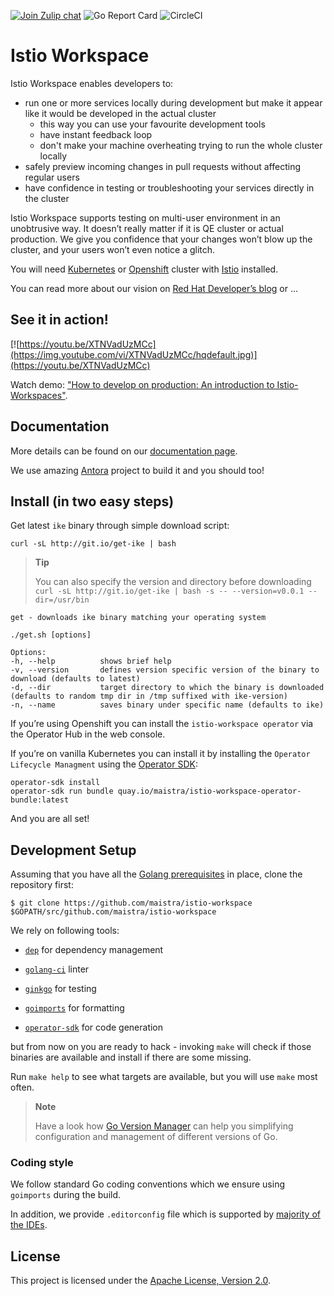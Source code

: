 [![Join Zulip chat](https://img.shields.io/badge/zulip-join_chat-brightgreen.svg)](https://istio-workspace.zulipchat.com/)
![Go Report Card](https://goreportcard.com/badge/github.com/maistra/istio-workspace)
![CircleCI](https://circleci.com/gh/maistra/istio-workspace.svg?style=svg)

# Istio Workspace

<!-- tag::description[] -->
Istio Workspace enables developers to:

 * run one or more services locally during development but make it appear like it would be developed in the actual cluster
   * this way you can use your favourite development tools
   * have instant feedback loop
   * don't make your machine overheating trying to run the whole cluster locally
 * safely preview incoming changes in pull requests without affecting regular users 
 * have confidence in testing or troubleshooting your services directly in the cluster

Istio Workspace supports testing on multi-user environment in an unobtrusive way.
It doesn’t really matter if it is QE cluster or actual production. We give you confidence that your changes won’t blow up the cluster, and your users won’t even notice a glitch.

You will need [Kubernetes](https://k8s.io) or [Openshift](https://openshift.com) cluster with  [Istio](https://istio.io/) installed. 

You can read more about our vision on [Red Hat Developer’s blog](https://developers.redhat.com/blog/2020/07/14/developing-and-testing-on-production-with-kubernetes-and-istio-workspace/) or ...

## See it in action!

[![https://youtu.be/XTNVadUzMCc](https://img.youtube.com/vi/XTNVadUzMCc/hqdefault.jpg)](https://youtu.be/XTNVadUzMCc)

Watch demo: ["How to develop on production: An introduction to Istio-Workspaces"](https://youtu.be/XTNVadUzMCc).

## Documentation

More details can be found on our [documentation page](https://istio-workspace-docs.netlify.com/).

<!-- end::description[] -->

We use amazing [Antora](https://antora.org/) project to build it and you should too!

## Install (in two easy steps)

Get latest `ike` binary through simple download script:

    curl -sL http://git.io/get-ike | bash

> **Tip**
>
> You can also specify the version and directory before downloading `curl -sL http://git.io/get-ike | bash -s -- --version=v0.0.1 --dir=/usr/bin`

    get - downloads ike binary matching your operating system

    ./get.sh [options]

    Options:
    -h, --help          shows brief help
    -v, --version       defines version specific version of the binary to download (defaults to latest)
    -d, --dir           target directory to which the binary is downloaded (defaults to random tmp dir in /tmp suffixed with ike-version)
    -n, --name          saves binary under specific name (defaults to ike)

If you’re using Openshift you can install the `istio-workspace operator` via the Operator Hub in the web console.

If you’re on vanilla Kubernetes you can install it by installing the `Operator Lifecycle Managment` using the [Operator SDK](https://sdk.operatorframework.io/docs/installation/):

    operator-sdk install
    operator-sdk run bundle quay.io/maistra/istio-workspace-operator-bundle:latest

And you are all set!

## Development Setup

Assuming that you have all the [Golang prerequisites](https://golang.org/doc/install) in place, clone the repository first:

    $ git clone https://github.com/maistra/istio-workspace $GOPATH/src/github.com/maistra/istio-workspace

We rely on following tools:

-   [`dep`](https://golang.github.io/dep/) for dependency management

-   [`golang-ci`](https://github.com/golangci/golangci-lint) linter

-   [`ginkgo`](https://github.com/onsi/ginkgo) for testing

-   [`goimports`](https://godoc.org/golang.org/x/tools/cmd/goimports) for formatting

-   [`operator-sdk`](https://github.com/operator-framework/operator-sdk) for code generation

but from now on you are ready to hack - invoking `make` will check if those binaries are available and install if there are some missing.

Run `make help` to see what targets are available, but you will use `make` most often.

> **Note**
>
> Have a look how [Go Version Manager](https://github.com/moovweb/gvm) can help you simplifying configuration
> and management of different versions of Go.

### Coding style

We follow standard Go coding conventions which we ensure using `goimports` during the build.

In addition, we provide `.editorconfig` file which is supported by [majority of the IDEs](https://editorconfig.org/#download).

## License

This project is licensed under the [Apache License, Version 2.0](http://www.apache.org/licenses/).
